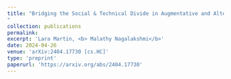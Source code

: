 ```yaml
---
title: "Bridging the Social & Technical Divide in Augmentative and Alternative Communication (AAC) Applications for Autistic Adults
"
collection: publications
permalink:
excerpt: 'Lara Martin, <b> Malathy Nagalakshmi</b>'
date: 2024-04-26
venue: 'arXiv:2404.17730 [cs.HC]'
type: 'preprint'
paperurl: 'https://arxiv.org/abs/2404.17730'
---
```

